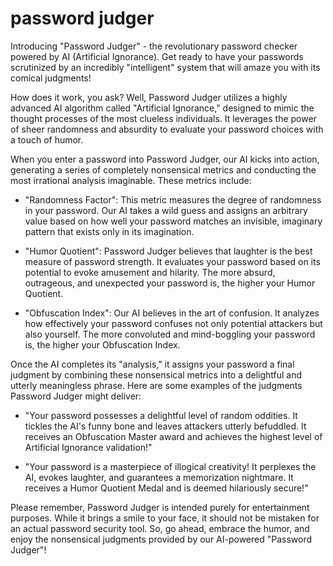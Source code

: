 # password judger 

Introducing "Password Judger" - the revolutionary password checker powered by AI (Artificial Ignorance). Get ready to have your passwords scrutinized by an incredibly "intelligent" system that will amaze you with its comical judgments!

How does it work, you ask? Well, Password Judger utilizes a highly advanced AI algorithm called "Artificial Ignorance," designed to mimic the thought processes of the most clueless individuals. It leverages the power of sheer randomness and absurdity to evaluate your password choices with a touch of humor.

When you enter a password into Password Judger, our AI kicks into action, generating a series of completely nonsensical metrics and conducting the most irrational analysis imaginable. These metrics include:

* "Randomness Factor": This metric measures the degree of randomness in your password. Our AI takes a wild guess and assigns an arbitrary value based on how well your password matches an invisible, imaginary pattern that exists only in its imagination.
    
* "Humor Quotient": Password Judger believes that laughter is the best measure of password strength. It evaluates your password based on its potential to evoke amusement and hilarity. The more absurd, outrageous, and unexpected your password is, the higher your Humor Quotient.
    
* "Obfuscation Index": Our AI believes in the art of confusion. It analyzes how effectively your password confuses not only potential attackers but also yourself. The more convoluted and mind-boggling your password is, the higher your Obfuscation Index.

Once the AI completes its "analysis," it assigns your password a final judgment by combining these nonsensical metrics into a delightful and utterly meaningless phrase. Here are some examples of the judgments Password Judger might deliver:

* "Your password possesses a delightful level of random oddities. It tickles the AI's funny bone and leaves attackers utterly befuddled. It receives an Obfuscation Master award and achieves the highest level of Artificial Ignorance validation!"
    
* "Your password is a masterpiece of illogical creativity! It perplexes the AI, evokes laughter, and guarantees a memorization nightmare. It receives a Humor Quotient Medal and is deemed hilariously secure!"

Please remember, Password Judger is intended purely for entertainment purposes. While it brings a smile to your face, it should not be mistaken for an actual password security tool. So, go ahead, embrace the humor, and enjoy the nonsensical judgments provided by our AI-powered "Password Judger"!
